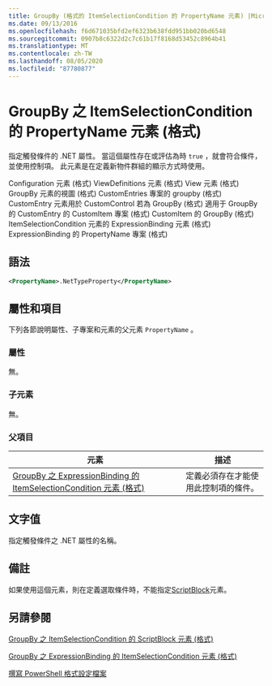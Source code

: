 ```yaml
---
title: GroupBy (格式的 ItemSelectionCondition 的 PropertyName 元素) |Microsoft Docs
ms.date: 09/13/2016
ms.openlocfilehash: f6d671035bfd2ef6323b638fdd951bb020bd6548
ms.sourcegitcommit: 0907b8c6322d2c7c61b17f8168d53452c8964b41
ms.translationtype: MT
ms.contentlocale: zh-TW
ms.lasthandoff: 08/05/2020
ms.locfileid: "87780877"
---
```

# <a name="propertyname-element-for-itemselectioncondition-for-groupby-format"></a>GroupBy 之 ItemSelectionCondition 的 PropertyName 元素 (格式)

指定觸發條件的 .NET 屬性。 當這個屬性存在或評估為時 `true` ，就會符合條件，並使用控制項。 此元素是在定義新物件群組的顯示方式時使用。

Configuration 元素 (格式) ViewDefinitions 元素 (格式) View 元素 (格式) GroupBy 元素的視圖 (格式) CustomEntries 專案的 groupby (格式) CustomEntry 元素用於 CustomControl 若為 GroupBy (格式) 適用于 GroupBy 的 CustomEntry 的 CustomItem 專案 (格式) CustomItem 的 GroupBy (格式) ItemSelectionCondition 元素的 ExpressionBinding 元素 (格式) ExpressionBinding 的 PropertyName 專案 (格式) 

## <a name="syntax"></a>語法

```xml
<PropertyName>.NetTypeProperty</PropertyName>
```

## <a name="attributes-and-elements"></a>屬性和項目

下列各節說明屬性、子專案和元素的父元素 `PropertyName` 。

### <a name="attributes"></a>屬性

無。

### <a name="child-elements"></a>子元素

無。

### <a name="parent-elements"></a>父項目

|元素|描述|
|-------------|-----------------|
|[GroupBy 之 ExpressionBinding 的 ItemSelectionCondition 元素 (格式)](./itemselectioncondition-element-for-expressionbinding-for-groupby-format.md)|定義必須存在才能使用此控制項的條件。|

## <a name="text-value"></a>文字值

指定觸發條件之 .NET 屬性的名稱。

## <a name="remarks"></a>備註

如果使用這個元素，則在定義選取條件時，不能指定[ScriptBlock](./scriptblock-element-for-itemselectioncondition-for-groupby-format.md)元素。

## <a name="see-also"></a>另請參閱

[GroupBy 之 ItemSelectionCondition 的 ScriptBlock 元素 (格式)](./scriptblock-element-for-itemselectioncondition-for-groupby-format.md)

[GroupBy 之 ExpressionBinding 的 ItemSelectionCondition 元素 (格式)](./itemselectioncondition-element-for-expressionbinding-for-groupby-format.md)

[撰寫 PowerShell 格式設定檔案](./writing-a-powershell-formatting-file.md)
